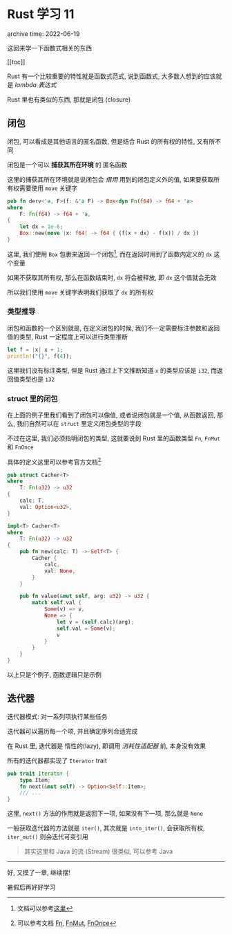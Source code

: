 # Rust 学习 11

<p class="archive-time">archive time: 2022-06-19</p>

<p class="sp-comment">这回来学一下函数式相关的东西</p>

[[toc]]

Rust 有一个比较重要的特性就是函数式范式, 说到函数式, 大多数人想到的应该就是 _lambda 表达式_

Rust 里也有类似的东西, 那就是闭包 (closure)

## 闭包

闭包, 可以看成是其他语言的匿名函数, 但是结合 Rust 的所有权的特性, 又有所不同

闭包是一个可以 **捕获其所在环境** 的 匿名函数

这里的捕获其所在环境就是说闭包会 _借用_ 用到的闭包定义外的值, 如果要获取所有权需要使用 `move` 关键字

```rust
pub fn derv<'a, F>(f: &'a F) -> Box<dyn Fn(f64) -> f64 + 'a>
where
    F: Fn(f64) -> f64 + 'a,
{
    let dx = 1e-6;
    Box::new(move |x: f64| -> f64 { (f(x + dx) - f(x)) / dx })
}
```

这里, 我们使用 `Box` 包裹来返回一个闭包[^1], 而在返回时用到了函数内定义的 `dx` 这个变量

如果不获取其所有权, 那么在函数结束时, `dx` 将会被释放, 即 `dx` 这个值就会无效

所以我们使用 `move` 关键字表明我们获取了 `dx` 的所有权

### 类型推导

闭包和函数的一个区别就是, 在定义闭包的时候, 我们不一定需要标注参数和返回值的类型, Rust 一定程度上可以进行类型推断

```rust
let f = |x| x + 1;
println!("{}", f(4));
```

这里我们没有标注类型, 但是 Rust 通过上下文推断知道 `x` 的类型应该是 `i32`, 而返回值类型也是 `i32`

### struct 里的闭包

在上面的例子里我们看到了闭包可以像值, 或者说闭包就是一个值, 从函数返回, 那么, 我们自然可以在 `struct` 里定义闭包类型的字段

不过在这里, 我们必须指明闭包的类型, 这就要说到 Rust 里的函数类型 `Fn`, `FnMut` 和 `FnOnce`

具体的定义这里可以参考官方文档[^2]

```rust
pub struct Cacher<T>
where
    T: Fn(u32) -> u32
{
    calc: T,
    val: Option<u32>,
}

impl<T> Cacher<T>
where
    T: Fn(u32) -> u32
{
    pub fn new(calc: T) -> Self<T> {
        Cacher {
            calc,
            val: None,
        }
    }

    pub fn value(&mut self, arg: u32) -> u32 {
        match self.val {
            Some(v) => v,
            None => {
                let v = (self.calc)(arg);
                self.val = Some(v);
                v
            }
        }
    }
}
```

以上只是个例子, 函数逻辑只是示例

## 迭代器

迭代器模式: 对一系列项执行某些任务

迭代器可以遍历每一个项, 并且确定序列合适完成

在 Rust 里, 迭代器是 惰性的(lazy), 即调用 _消耗性适配器_ 前, 本身没有效果

所有的迭代器都实现了 `Iterator` trait

```rust
pub trait Iterator {
    type Item;
    fn next(&mut self) -> Option<Self::Item>;
    /// ...
}
```

这里, `next()` 方法的作用就是返回下一项, 如果没有下一项, 那么就是 `None`

一般获取迭代器的方法就是 `iter()`, 其次就是 `into_iter()`, 会获取所有权, `iter_mut()` 则会迭代可变引用

> 其实这里和 Java 的流 (Stream) 很类似, 可以参考 Java

---

好, 又摸了一章, 继续摆!

暑假后再好好学习

[^1]: 文档可以参考[这里](https://doc.rust-lang.org/stable/rust-by-example/trait/dyn.html)
[^2]:
    可以参考文档
    [Fn](https://doc.rust-lang.org/std/ops/trait.Fn.html),
    [FnMut](https://doc.rust-lang.org/std/ops/trait.FnMut.html),
    [FnOnce](https://doc.rust-lang.org/std/ops/trait.FnOnce.html)
